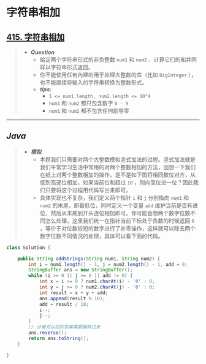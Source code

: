 # 字符串相加

## [415. 字符串相加](https://leetcode.cn/problems/add-strings/)

> - ***Question***
>   - 给定两个字符串形式的非负整数 `num1` 和 `num2` ，计算它们的和并同样以字符串形式返回。
>   - 你不能使用任何內建的用于处理大整数的库（比如 `BigInteger` ）， 也不能直接将输入的字符串转换为整数形式。
>   - ***tips:***
>     - `1 <= num1.length, num2.length <= 10^4`
>     - `num1` 和 `num2` 都只包含数字 `0 - 9`
>     - `num1` 和 `num2` 都不包含任何前导零

---

## *Java*

> - ***模拟***
>   - 本题我们只需要对两个大整数模拟竖式加法的过程。竖式加法就是我们平常学习生活中常用的对两个整数相加的方法，回想一下我们在纸上对两个整数相加的操作，是不是如下图将相同数位对齐，从低到高逐位相加，如果当前位和超过 `10` ，则向高位进一位？因此我们只要将这个过程用代码写出来即可。
>   - 具体实现也不复杂，我们定义两个指针 `i` 和 `j` 分别指向 `num1` 和 `num2` 的末尾，即最低位，同时定义一个变量 `add` 维护当前是否有进位，然后从末尾到开头逐位相加即可。你可能会想两个数字位数不同怎么处理，这里我们统一在指针当前下标处于负数的时候返回 `0` ，等价于对位数较短的数字进行了补零操作，这样就可以除去两个数字位数不同情况的处理，具体可以看下面的代码。

```java
class Solution {

    public String addStrings(String num1, String num2) {
        int i = num1.length() - 1, j = num2.length() - 1, add = 0;
        StringBuffer ans = new StringBuffer();
        while (i >= 0 || j >= 0 || add != 0) {
            int x = i >= 0 ? num1.charAt(i) - '0' : 0;
            int y = j >= 0 ? num2.charAt(j) - '0' : 0;
            int result = x + y + add;
            ans.append(result % 10);
            add = result / 10;
            i--;
            j--;
        }
        // 计算完以后的答案需要翻转过来
        ans.reverse();
        return ans.toString();
    }

}
```
